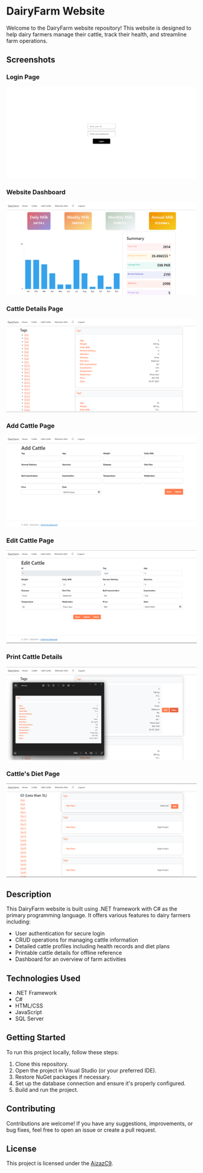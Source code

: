 # DairyFarm Website

Welcome to the DairyFarm website repository! This website is designed to help dairy farmers manage their cattle, track their health, and streamline farm operations.

## Screenshots

### Login Page

![Login Page](screenshots/login.png)

### Website Dashboard

![Website Dashboard](screenshots/dashbroad.png)

### Cattle Details Page

![Cattle Details Page](screenshots/Cattlesdetails.png)

### Add Cattle Page

![Add Cattle Page](screenshots/addCattle.png)

### Edit Cattle Page

![Edit Cattle Page](screenshots/editCattle.png)

### Print Cattle Details

![Print Cattle Details](screenshots/download_cattle_details.png)

### Cattle's Diet Page

![Cattle's Diet Page](screenshots/diet.png)

## Description

This DairyFarm website is built using .NET framework with C# as the primary programming language. It offers various features to dairy farmers including:

- User authentication for secure login
- CRUD operations for managing cattle information
- Detailed cattle profiles including health records and diet plans
- Printable cattle details for offline reference
- Dashboard for an overview of farm activities

## Technologies Used

- .NET Framework
- C#
- HTML/CSS
- JavaScript
- SQL Server

## Getting Started

To run this project locally, follow these steps:

1. Clone this repository.
2. Open the project in Visual Studio (or your preferred IDE).
3. Restore NuGet packages if necessary.
4. Set up the database connection and ensure it's properly configured.
5. Build and run the project.

## Contributing

Contributions are welcome! If you have any suggestions, improvements, or bug fixes, feel free to open an issue or create a pull request.

## License

This project is licensed under the [AizazC9](LICENSE).
